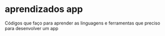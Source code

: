 # aprendizados app
Códigos que faço para aprender as linguagens e ferramentas que preciso para desenvolver um app